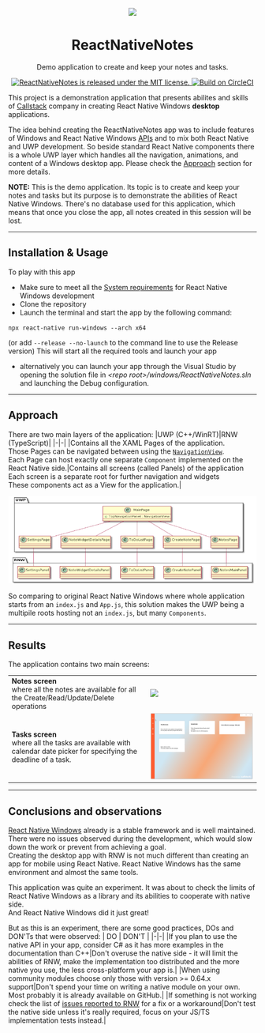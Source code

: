 <p align="center">
  <img src="https://raw.githubusercontent.com/callstack/ReactNativeNotes/main/Resources/img/RNN_README_logo_icon_orange.png"/>
  <h1 align="center"> ReactNativeNotes </h1>
</p>
<p align="center">
    Demo application to create and keep your notes and tasks.
</p>
<p align="center">
    <a href="https://github.com/callstack/ReactNativeNotes/blob/main/LICENSE">
        <img src="https://img.shields.io/github/license/callstack/ReactNativeNotes?style=plastic" alt="ReactNativeNotes is released under the MIT license." />
    </a>
    <a href="https://app.circleci.com/pipelines/github/callstack/ReactNativeNotes">
        <img src="https://circleci.com/gh/callstack/ReactNativeNotes/tree/main.svg?style=shield" alt="Build on CircleCI" />
    </a>
</p>


This project is a demonstration application that presents abilites and skills of [Callstack](https://callstack.com) company in creating React Native Windows **desktop** applications.

The idea behind creating the ReactNativeNotes app was to include features of Windows and React Native Windows [APIs](https://docs.microsoft.com/en-us/windows/uwp/cpp-and-winrt-apis/consume-apis) and to mix both React Native and UWP development.
So beside standard React Native components there is a whole UWP layer which handles all the navigation, animations, and content of a Windows desktop app.
Please check the [Approach](#Approach) section for more details.

**NOTE:** This is the demo application. Its topic is to create and keep your notes and tasks but its purpose is to demonstrate the abilities of React Native Windows. There's no database used for this application, which means that once you close the app, all notes created in this session will be lost.


---
  
## Installation & Usage ##

To play with this app
* Make sure to meet all the [System requirements](https://microsoft.github.io/react-native-windows/docs/rnw-dependencies) for React Native Windows development
* Clone the repository
* Launch the terminal and start the app by the following command:
```
npx react-native run-windows --arch x64
```
(or add `--release --no-launch` to the command line to use the Release version)
This will start all the required tools and launch your app
* alternatively you can launch your app through the Visual Studio by opening the solution file in *\<repo root>/windows/ReactNativeNotes.sln* and launching the Debug configuration.


---

## Approach ##

There are two main layers of the application:
|UWP (C++/WinRT)|RNW (TypeScript)|
|-|-|
|Contains all the XAML Pages of the application.<br>Those Pages can be navigated between using the [`NavigationView`](https://docs.microsoft.com/en-us/uwp/api/windows.ui.xaml.controls.navigationview?view=winrt-20348).<br>Each Page can host exactly one separate `Component` implemented on the React Native side.|Contains all screens (called Panels) of the application<br>Each screen is a separate root for further navigation and widgets<br>These components act as a View for the application.|


![Architecture diagram](./Resources/README-arch_raw_transparent.png)

So comparing to original React Native Windows where whole application starts from an `index.js` and `App.js`, this solution makes the UWP being a multipile roots hosting not an `index.js`, but many `Components`.


---

## Results ##

The application contains two main screens:

|||
|-|-|
|**Notes screen**<br>where all the notes are available for all the Create/Read/Update/Delete operations | ![](./Resources/CRUD-presentation.gif)|
|**Tasks screen**<br>where all the tasks are available with calendar date picker for specifying the deadline of a task.|![](./Resources/README-tasks.gif)|


---

## Conclusions and observations ##

[React Native Windows](https://github.com/microsoft/react-native-windows) already is a stable framework and is well maintained. There were no issues observed during the development, which would slow down the work or prevent from achieving a goal.
<br/>Creating the desktop app with RNW is not much different than creating an app for mobile using React Native. React Native Windows has the same environment and almost the same tools.

This application was quite an experiment. It was about to check the limits of React Native Windows as a library and its abilities to cooperate with native side.
<br/>And React Native Windows did it just great!

But as this is an experiment, there are some good practices, DOs and DON'Ts that were observed:
| DO | DON'T |
|-|-|
|If you plan to use the native API in your app, consider C# as it has more examples in the documentation than C++|Don't overuse the native side - it will limit the abilities of RNW, make the implementation too distributed and the more native you use, the less cross-platform your app is.|
|When using community modules choose only those with version >= 0.64.x support|Don't spend your time on writing a native module on your own. Most probably it is already available on GitHub.|
|If something is not working check the list of [issues reported to RNW](https://github.com/microsoft/react-native-windows/issues) for a fix or a workaround|Don't test the native side unless it's really required, focus on your JS/TS implementation tests instead.|

